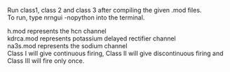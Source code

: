 Run class1, class 2 and class 3 after compiling the given .mod files.
<br>To run, type nrngui -nopython into the terminal.

h.mod represents the hcn channel
<br>
kdrca.mod represents potassium delayed rectifier channel
<br>
na3s.mod represents the sodium channel
<br>
Class I will give continuous firing, Class II will give discontinuous firing and Class III will fire only once.

